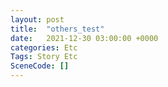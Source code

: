 ```yaml
---
layout: post
title:  "others_test"
date:   2021-12-30 03:00:00 +0000
categories: Etc
Tags: Story Etc
SceneCode: []
---
```

